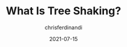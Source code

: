 ---
author: chrisferdinandi
date: 2021-07-15
layout: post.njk
tags:
  - javascript
  - concepts
target_url: https://gomakethings.com/what-is-tree-shaking/
title: What Is Tree Shaking?
---